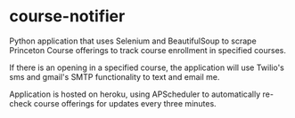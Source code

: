 # course-notifier

Python application that uses Selenium and BeautifulSoup to scrape Princeton Course offerings to track course enrollment in specified courses. 

If there is an opening in a specified course, the application will use Twilio's sms and gmail's SMTP functionality to text and email me. 

Application is hosted on heroku, using APScheduler to automatically re-check course offerings for updates every three minutes.
